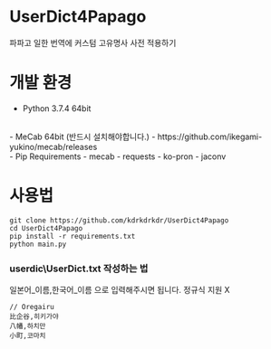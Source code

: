 # UserDict4Papago
파파고 일한 번역에 커스텀 고유명사 사전 적용하기

# 개발 환경
- Python 3.7.4 64bit
<br>
- MeCab 64bit (반드시 설치해야합니다.)
    - https://github.com/ikegami-yukino/mecab/releases
<br>
- Pip Requirements
    - mecab
    - requests
    - ko-pron
    - jaconv

# 사용법
```
git clone https://github.com/kdrkdrkdr/UserDict4Papago
cd UserDict4Papago
pip install -r requirements.txt
python main.py
```

### userdic\UserDict.txt 작성하는 법
일본어_이름,한국어_이름 으로 입력해주시면 됩니다. 정규식 지원 X
```
// Oregairu
比企谷,히키가야
八幡,하치만
小町,코마치
```